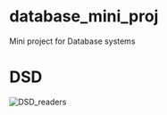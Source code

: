 # database_mini_proj
Mini project for Database systems

# DSD
![DSD_readers](https://github.com/user-attachments/assets/3d699001-356c-4005-9630-01eda0d719a2)
